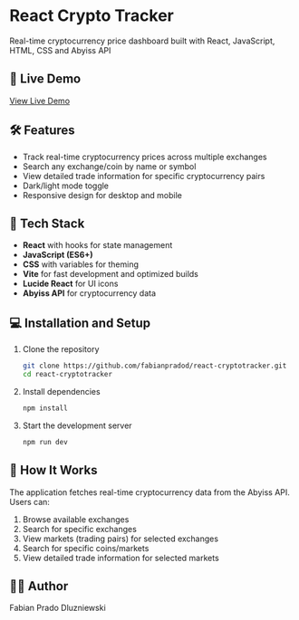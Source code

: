 # React Crypto Tracker

Real-time cryptocurrency price dashboard built with React, JavaScript, HTML, CSS and Abyiss API

## 🚀 Live Demo

[View Live Demo]([https://react-cryptotracker.netlify.app](https://statuesque-tulumba-7fb372.netlify.app/))

## 🛠️ Features

- Track real-time cryptocurrency prices across multiple exchanges
- Search any exchange/coin by name or symbol
- View detailed trade information for specific cryptocurrency pairs
- Dark/light mode toggle
- Responsive design for desktop and mobile



## 🧰 Tech Stack

- **React** with hooks for state management
- **JavaScript (ES6+)**
- **CSS** with variables for theming
- **Vite** for fast development and optimized builds
- **Lucide React** for UI icons
- **Abyiss API** for cryptocurrency data

## 💻 Installation and Setup

1. Clone the repository
   ```bash
   git clone https://github.com/fabianpradod/react-cryptotracker.git
   cd react-cryptotracker
   ```

2. Install dependencies
   ```bash
   npm install
   ```

3. Start the development server
   ```bash
   npm run dev
   ```


## 🔄 How It Works

The application fetches real-time cryptocurrency data from the Abyiss API. Users can:

1. Browse available exchanges
2. Search for specific exchanges
3. View markets (trading pairs) for selected exchanges
4. Search for specific coins/markets
5. View detailed trade information for selected markets


## 👨‍💻 Author

Fabian Prado Dluzniewski
